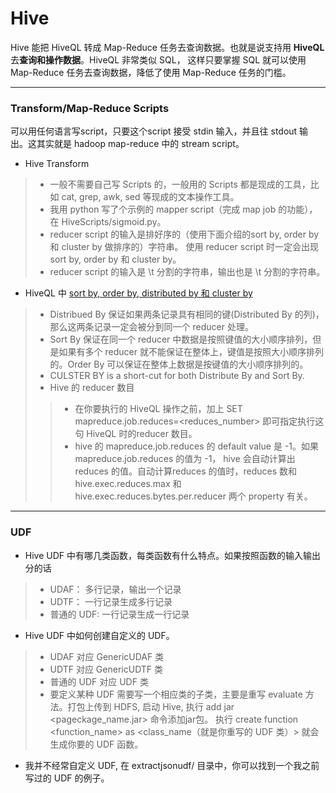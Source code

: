 # Hive

Hive 能把 HiveQL 转成 Map-Reduce 任务去查询数据。也就是说支持用 **HiveQL** 去**查询和操作数据**。HiveQL 非常类似 SQL， 这样只要掌握 SQL 就可以使用 Map-Reduce 任务去查询数据，降低了使用 Map-Reduce 任务的门槛。

----------


### Transform/Map-Reduce Scripts

可以用任何语言写script，只要这个script 接受 stdin 输入，并且往 stdout 输出。这其实就是 hadoop map-reduce 中的 stream script。

- Hive Transform
> - 一般不需要自己写 Scripts 的，一般用的 Scripts 都是现成的工具，比如 cat, grep, awk, sed 等现成的文本操作工具。
> - 我用 python 写了个示例的 mapper script（完成 map job 的功能）， 在 HiveScripts/sigmoid.py。
> - reducer script 的输入是排好序的（使用下面介绍的sort by, order by 和 cluster by 做排序的）字符串。 使用 reducer script 时一定会出现 sort by, order by 和 cluster by。
> - reducer script 的输入是 \t 分割的字符串，输出也是 \t 分割的字符串。

- HiveQL 中 [sort by, order by, distributed by 和 cluster by](https://cwiki.apache.org/confluence/display/Hive/LanguageManual+SortBy)
> - Distribued By 保证如果两条记录具有相同的键(Distributed By 的列)，那么这两条记录一定会被分到同一个 reducer 处理。
> - Sort By 保证在同一个 reducer 中数据是按照键值的大小顺序排列，但是如果有多个 reducer 就不能保证在整体上，键值是按照大小顺序排列的。Order By 可以保证在整体上数据是按键值的大小顺序排列的。
> - CULSTER BY is a short-cut for both Distribute By and Sort By.
> - Hive 的 reducer 数目
>> - 在你要执行的 HiveQL 操作之前，加上 SET mapreduce.job.reduces=<reduces_number> 即可指定执行这句 HiveQL 时的reducer 数目。
>> - hive 的 mapreduce.job.reduces 的 default value 是 -1。如果 mapreduce.job.reduces 的值为 -1， hive 会自动计算出 reduces 的值。自动计算reduces 的值时，reduces 数和 hive.exec.reduces.max 和 hive.exec.reduces.bytes.per.reducer 两个 property 有关。

---------

### UDF
- Hive UDF 中有哪几类函数，每类函数有什么特点。如果按照函数的输入输出分的话
> - UDAF： 多行记录，输出一个记录
> - UDTF： 一行记录生成多行记录
> - 普通的 UDF: 一行记录生成一行记录

- Hive UDF 中如何创建自定义的 UDF。

> - UDAF 对应 GenericUDAF 类
> - UDTF 对应 GenericUDTF 类
> - 普通的 UDF 对应 UDF 类
> - 要定义某种 UDF 需要写一个相应类的子类，主要是重写 evaluate 方法。打包上传到 HDFS, 启动 Hive, 执行 add jar <pageckage_name.jar> 命令添加jar包。 执行 create function <function_name> as <class_name（就是你重写的 UDF 类）> 就会生成你要的 UDF 函数。

- 我并不经常自定义 UDF, 在 extractjsonudf/ 目录中，你可以找到一个我之前写过的 UDF 的例子。
